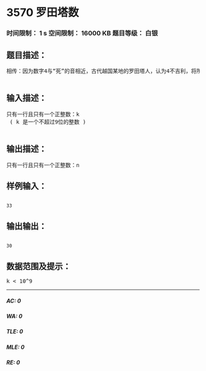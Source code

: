 # 3570 罗田塔数   
### 时间限制： 1 s     空间限制： 16000 KB     题目等级： 白银  
## 题目描述：  

<pre>
相传：因为数字4与“死”的音相近，古代越国某地的罗田塔人，认为4不吉利，将所有数字中的4删除，如罗田塔人所说的8个人，实际上是7个人。现在请你将罗田塔人的数k，转换成我们公认的数n  

</pre>
  
  
## 输入描述：  

<pre>
只有一行且只有一个正整数：k   
 ( k 是一个不超过9位的整数 )  

</pre>
  
  
## 输出描述：  

<pre>
只有一行且只有一个正整数：n
</pre>
  
  
## 样例输入：  

<pre><code>
33
</code></pre>
  
  
## 输出输出：  

<pre><code>
30
</code></pre>
  
  
## 数据范围及提示：  

<pre>
k < 10^9
</pre>
  
  
***  

##### AC: 0  
##### WA: 0  
##### TLE: 0  
##### MLE: 0  
##### RE: 0  
